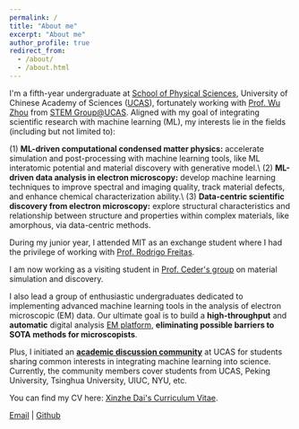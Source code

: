 ```yaml
---
permalink: /
title: "About me"
excerpt: "About me"
author_profile: true
redirect_from: 
  - /about/
  - /about.html
---
```


I'm a fifth-year undergraduate at [School of Physical Sciences](https://physics.ucas.ac.cn/index.php/en/), University of Chinese Academy of Sciences ([UCAS](https://english.ucas.ac.cn/)), fortunately working with [Prof. Wu Zhou](http://zhouwu.ucas.ac.cn/index/group/detail?id=8.html) from [STEM Group@UCAS](http://zhouwu.ucas.ac.cn/). Aligned with my goal of integrating scientific research with machine learning (ML), my interests lie in the fields (including but not limited to): 

(1) **ML-driven computational condensed matter physics:** accelerate simulation and post-processing with machine learning tools, like ML interatomic potential and material discovery with generative model.\\
(2) **ML-driven data analysis in electron microscopy:** develop machine learning techniques to improve spectral and imaging quality, track material defects, and enhance chemical characterization ability.\\
(3) **Data-centric scientific discovery from electron microscopy:** explore structural characteristics and relationship between structure and properties within complex materials, like amorphous, via data-centric methods.

During my junior year, I attended MIT as an exchange student where I had the privilege of working with [Prof. Rodrigo Freitas](https://dmse.mit.edu/people/rodrigo-freitas).

I am now working as a visiting student in [Prof. Ceder's group](https://ceder.berkeley.edu/) on material simulation and discovery.

I also lead a group of enthusiastic undergraduates dedicated to implementing advanced machine learning tools in the analysis of electron microscopic (EM) data. Our ultimate goal is to build a **high-throughput** and **automatic** digital analysis [EM platform](../assets/DeepSTEM.png), **eliminating possible barriers to SOTA methods for microscopists**.

Plus, I initiated an **[academic discussion community](../assets/Community_Wechat.png)** at UCAS for students sharing common interests in integrating machine learning into science. Currently, the community members cover students from UCAS, Peking University, Tsinghua University, UIUC, NYU, etc.

You can find my CV here: [Xinzhe Dai's Curriculum Vitae](../assets/CV.pdf).

[Email](mailto:daixinzhe19@mails.ucas.ac.cn) | [Github](https://github.com/dxz222)
